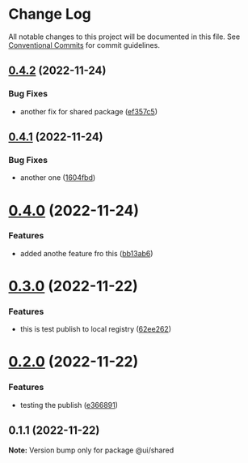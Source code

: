 # Change Log

All notable changes to this project will be documented in this file.
See [Conventional Commits](https://conventionalcommits.org) for commit guidelines.

## [0.4.2](https://github.com/nur-sha/cra-typescript-monorepo-template/compare/@ui/shared@0.4.1...@ui/shared@0.4.2) (2022-11-24)


### Bug Fixes

* another fix for shared package ([ef357c5](https://github.com/nur-sha/cra-typescript-monorepo-template/commit/ef357c5e2c1093df9e02e719616c7049682ff5d5))





## [0.4.1](https://github.com/nur-sha/cra-typescript-monorepo-template/compare/@ui/shared@0.4.0...@ui/shared@0.4.1) (2022-11-24)


### Bug Fixes

* another one ([1604fbd](https://github.com/nur-sha/cra-typescript-monorepo-template/commit/1604fbd7d81af676810e0b4c87cae5276f21f4d5))





# [0.4.0](https://github.com/nur-sha/cra-typescript-monorepo-template/compare/@ui/shared@0.3.0...@ui/shared@0.4.0) (2022-11-24)


### Features

* added anothe feature fro this ([bb13ab6](https://github.com/nur-sha/cra-typescript-monorepo-template/commit/bb13ab612dba98661d84199211bec81119c41baa))





# [0.3.0](https://github.com/nur-sha/cra-typescript-monorepo-template/compare/@ui/shared@0.2.0...@ui/shared@0.3.0) (2022-11-22)


### Features

* this is test publish to local registry ([62ee262](https://github.com/nur-sha/cra-typescript-monorepo-template/commit/62ee262d3e8140ffcd4497cd91768baf661992cf))





# [0.2.0](https://github.com/nur-sha/cra-typescript-monorepo-template/compare/@ui/shared@0.1.1...@ui/shared@0.2.0) (2022-11-22)


### Features

* testing the publish ([e366891](https://github.com/nur-sha/cra-typescript-monorepo-template/commit/e366891bcb7953b733652fb7691a5503e9ca80c3))





## 0.1.1 (2022-11-22)

**Note:** Version bump only for package @ui/shared
